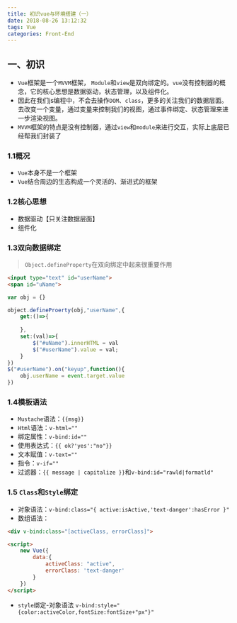 ```yaml
---
title: 初识vue与环境搭建（一）
date: 2018-08-26 13:12:32
tags: Vue
categories: Front-End
---
```



## 一、初识


- `Vue`框架是一个`MVVM`框架，
`Module`和`view`是双向绑定的。`vue`没有控制器的概念，它的核心思想是数据驱动，状态管理，以及组件化。
- 因此在我们js编程中，不会去操作`DOM`、`class`，更多的关注我们的数据层面。去改变一个变量，通过变量来控制我们的视图，通过事件绑定、状态管理来进一步渲染视图。
- `MVVM`框架的特点是没有控制器，通过`view`和`module`来进行交互，实际上底层已经帮我们封装了

### 1.1概况

- `Vue`本身不是一个框架
- `Vue`结合周边的生态构成一个灵活的、渐进式的框架


### 1.2核心思想

- 数据驱动【只关注数据层面】
- 组件化

### 1.3双向数据绑定

> `Object.defineProperty`在双向绑定中起来很重要作用


```html
<input type="text" id="userName">
<span id="uName">
```

```javascript
var obj = {}

object.defineProerty(obj,"userName",{
    get:()=>{
        
    },
    set:(val)=>{
        $("#uName").innerHTML = val
        $("#userName").value = val;
    }
})
$("#userName").on("keyup",function(){
    obj.userName = event.target.value
})
```

### 1.4模板语法

- `Mustache`语法：`{{msg}}`
- `Html`语法：`v-html=""`
- 绑定属性：`v-bind:id=""`
- 使用表达式：`{{ ok?'yes':"no"}}`
- 文本赋值：`v-text=""`
- 指令：`v-if=""`
- 过滤器：`{{ message | capitalize }}`和`v-bind:id="rawld|formatld"`

### 1.5 `Class`和`Style`绑定

- 对象语法：`v-bind:class="{ active:isActive,'text-danger':hasError }"`
- 数组语法： 


```html
<div v-bind:class="[activeClass, errorClass]">

<script>
    new Vue({
        data:{
            activeClass: "active",
            errorClass: 'text-danger'
        }   
    }) 
</script>
```

- `style`绑定-对象语法 `v-bind:style="{color:activeColor,fontSize:fontSize+"px"}"`

